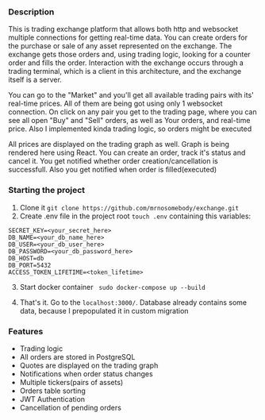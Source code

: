 ### Description

This is trading exchange platform that allows both http and websocket multiple connections for getting real-time data.
You can
create orders for the purchase or sale of any asset represented on the exchange. The exchange gets those orders and,
using trading logic, looking for a counter order and fills the order. Interaction with the exchange occurs through a
trading terminal, which is a client in this architecture, and the exchange itself is a server.

You can go to the "Market" and you'll get all available trading
pairs with its' real-time prices. All of them are being got using only 1
websocket connection. On click on any pair you get to the trading page, where you
can see all open "Buy" and "Sell" orders, as well as Your orders,
and real-time price. Also I implemented kinda trading logic, so orders might be
executed

All prices are displayed on the trading graph as well. Graph is being rendered
here using React. You can create an order, track it's status and cancel it.
You get notified whether order creation/cancellation is successfull. Also you get
notified when order is filled(executed)

### Starting the project

1. Clone it
   `git clone https://github.com/mrnosomebody/exchange.git`
2. Create .env file in the project root `touch .env` containing this variables:

```
SECRET_KEY=<your_secret_here>
DB_NAME=<your_db_name_here>
DB_USER=<your_db_user_here>
DB_PASSWORD=<your_db_password_here>
DB_HOST=db
DB_PORT=5432
ACCESS_TOKEN_LIFETIME=<token_lifetime>
```

3. Start docker container
   ` sudo docker-compose up --build`

4. That's it. Go to the `localhost:3000/`. Database already contains some data, because I prepopulated it in custom
   migration

### Features

- Trading logic
- All orders are stored in PostgreSQL
- Quotes are displayed on the trading graph
- Notifications when order status changes
- Multiple tickers(pairs of assets)
- Orders table sorting
- JWT Authentication
- Cancellation of pending orders